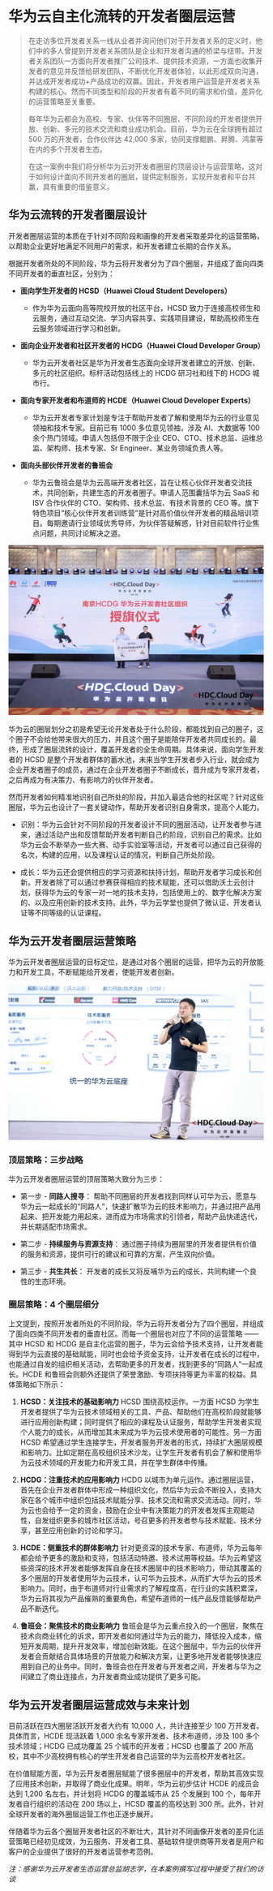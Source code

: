 # 华为云自主化流转的开发者圈层运营

> 在走访多位开发者关系一线从业者并询问他们对于开发者关系的定义时，他们中的多人曾提到开发者关系团队是企业和开发者沟通的桥梁与纽带。开发者关系团队一方面向开发者推广公司技术、提供技术资源，一方面也收集开发者的意见并反馈给研发团队，不断优化开发者体验，以此形成双向沟通，并达成开发者成功+产品成功的双赢。因此，开发者用户运营是开发者关系构建的核心。然而不同类型和阶段的开发者有着不同的需求和价值，差异化的运营策略至关重要。 
> 
> 每年华为云都会为高校、专家、伙伴等不同圈层、不同阶段的开发者提供开放、创新、多元的技术交流和商业成功机会。目前，华为云在全球拥有超过 500 万的开发者，合作伙伴达 42,000 多家，协同支撑鲲鹏、昇腾、鸿蒙等在内的多个开发者生态。 
> 
> 在这一案例中我们将分析华为云对开发者圈层的顶层设计与运营策略，这对于如何设计面向不同开发者的圈层，提供定制服务，实现开发者和平台共赢，具有重要的借鉴意义。

## 华为云流转的开发者圈层设计

开发者圈层运营的本质在于针对不同阶段和画像的开发者采取差异化的运营策略，以帮助企业更好地满足不同用户的需求，和开发者建立长期的合作关系。

根据开发者所处的不同阶段，华为云将开发者分为了四个圈层，并组成了面向四类不同开发者的垂直社区，分别为：

* **面向学生开发者的 HCSD（Huawei Cloud Student Developers）**
  * 作为华为云面向高等院校开放的社区平台，HCSD 致力于连接高校师生和云服务，通过互动交流、学习内容共享、实践项目建设，帮助高校师生在云服务领域进行学习和创新。

* **面向企业开发者和社区开发者的 HCDG（Huawei Cloud Developer Group）**
  * 华为云开发者社区是华为开发者生态面向全球开发者建立的开放、创新、多元的社区组织。标杆活动包括线上的 HCDG 研习社和线下的 HCDG 城市行。

* **面向专家开发者和布道师的 HCDE（Huawei Cloud Developer Experts）**
  * 华为云开发者专家计划是专注于帮助开发者了解和使用华为云的行业意见领袖和技术专家。目前已有 1000 多位意见领袖，涉及 AI、大数据等 100 余个热门领域。申请人包括但不限于企业 CEO、CTO、技术总监、运维总监、架构师、技术专家、Sr Engineer、某业务领域负责人等。

* **面向头部伙伴开发者的鲁班会**
  * 华为云鲁班会是华为云高端开发者社区，旨在让核心伙伴开发者交流技术，共同创新，共建生态的开发者圈子。申请人范围囊括华为云 SaaS 和 ISV 合作伙伴的 CTO、架构师、技术总监、有技术背景的 CEO 等。旗下特色项目“核心伙伴开发者训练营”是针对高价值伙伴开发者的精品培训项目。每期邀请行业领域优秀导师，为伙伴答疑解惑，针对目前软件行业焦点问题，共同讨论解决之道。

![HDC成都](../attachments/hdc_cloud_day_01.jpg)

华为云的圈层划分之初是希望无论开发者处于什么阶段，都能找到自己的圈子，这个圈子不会给他带来很大的压力，并且这个圈子是能陪伴开发者共同成长的。最终，形成了圈层流转的设计，覆盖开发者的全生命周期。具体来说，面向学生开发者的 HCSD 是整个开发者群体的蓄水池，未来当学生开发者步入行业，就会成为企业开发者圈子的成员，通过在企业开发者圈子不断成长，晋升成为专家开发者，之后再成为有决策力、有影响力的伙伴开发者。

然而开发者如何精准地识别自己所处的阶段，并加入最适合他的社区呢？针对这些圈层，华为云也设计了一套关键动作，帮助开发者识别自身需求，提高个人能力。

* 识别：华为云会针对不同阶段的开发者设计不同的圈层活动，让开发者参与进来，通过活动产出和反馈帮助开发者判断自己的阶段，识别自己的需求。比如华为云会不断举办一些大赛、动手实验室等活动，开发者可以通过自己获得的名次，构建的应用，以及课程认证的情况，判断自己所处阶段。

* 成长：华为云还会提供相应的学习资源和扶持计划，帮助开发者学习成长和创新。开发者除了可以通过参赛获得相应的技术赋能，还可以借助沃土云创计划，获得华为云的专家一对一地的技术支持，包括使用上的、数字化解决方案的、以及应用创新的技术支持。此外，华为云学堂也提供了微认证、开发者认证等不同等级的认证课程。

## 华为云开发者圈层运营策略

华为云开发者圈层运营的目标定位，是通过对各个圈层的运营，把华为云的开放能力和开发工具，不断赋能给开发者，使能开发者创新。

![华为云开发者圈层运营策略](../attachments/hdc_cloud_day_02.jpg)

### 顶层策略：三步战略

华为云开发者圈层运营的顶层策略大致分为三步：

- 第一步 - **同路人搜寻**： 帮助不同圈层的开发者找到同样认可华为云，愿意与华为云一起成长的“同路人”，快速扩散华为云的技术影响力，并通过把产品用起来、把开发能力用起来，进而成为市场需求的引领者，帮助产品快递迭代，并长期适配市场需求。

- 第二步 - **持续服务与资源支持**： 通过圈子持续为圈层里的开发者提供有价值的服务和资源，提供可行的建议和可靠的方案，产生双向价值。

- 第三步 - **共生共长**： 开发者的成长又将反哺华为云的成长，共同构建一个良性的生态环境。

### 圈层策略：4 个圈层细分

上文提到，按照开发者所处的不同阶段，华为云将开发者分为了四个圈层，并组成了面向四类不同开发者的垂直社区。而每一个圈层也对应了不同的运营策略 ——其中 HCSD 和 HCDG 是自主化运营的圈子，华为云会给予技术支持，让开发者能得到华为云直接的基础赋能，同时也会给予资金支持，让开发者在成长的过程中，也能通过自发的组织相关活动，去帮助更多的开发者，找到更多的“同路人”一起成长。HCDE 和鲁班会则额外还提供了荣誉激励、专项扶持等更为丰富的权益。具体策略如下所示：

1. **HCSD：关注技术的基础影响力**
   HCSD 围绕高校运作。一方面 HCSD 为学生开发者提供了华为云技术领域相关的工具、产品、帮助他们在高校阶段就能够进行应用创新构建；同时提供了相应的课程及认证服务，帮助学生开发者实现个人能力的成长，从而增加其未来成为华为云技术使用者的可能性。另一方面 HCSD 希望通过学生连接学生，开发者服务开发者的形式，持续扩大圈层规模和影响力。比如定期在高校组织技术沙龙，让学生开发者有机会了解和使用华为云技术领域的开发能力和开发工具，并在学生群体中传播。

2. **HCDG：注重技术的应用影响力**
   HCDG 以城市为单元运作。通过圈层运营，首先在企业开发者群体中形成一种组织文化，然后华为云会不断投入，支持大家在各个城市中组织包括技术赋能分享、技术交流和需求交流活动。同时，华为云也会给予一定的资金，鼓励在企业中有决策能力的开发者发挥主观能动性，自发组织更多的城市社区活动，号召更多的开发者参与技术赋能、技术分享，甚至应用创新的讨论和学习。

3. **HCDE：侧重技术的群体影响力**
   针对更资深的技术专家、布道师，华为云每年都会给予更多的激励和支持，包括活动特邀、技术试用等权益。华为云希望这些资深的技术开发者能够发挥自身在技术圈层中的技术影响力，带动其覆盖的多个圈层的开发者使用华为云技术，认可华为云技术，从而扩大华为云的技术影响力。同时，由于布道师对行业需求的了解程度高，在行业的实践积累深，华为云将其视为产品催熟的重要角色，希望布道师的一线产品反馈能够帮助产品不断迭代。

4. **鲁班会：聚焦技术的商业影响力**
   鲁班会是华为云重点投入的一个圈层，聚焦在技术向商业转化的诉求，即开发者如何通过华为云的能力，降低投入成本，缩短开发周期，提升开发效率，增加创新效能。在这个圈层中，华为云的伙伴开发者会贡献结合具体场景的开放能力和解决方案，让更多地开发者能够快速应用到自己的业务中。同时，鲁班会也在开发者与开发者之间，开发者与华为之间建立了商业连接点，为开发者商业成功提供了更多可能。

## 华为云开发者圈层运营成效与未来计划

目前活跃在四大圈层活跃开发者大约有 10,000 人，共计连接至少 100 万开发者。具体而言，HCDE 现活跃着 1,000 余名专家开发者、技术布道师，涉及 100 多个技术领域；HCDG 已成功覆盖 25 个城市的开发者；HCSD 也覆盖了 200 所高校，其中不少高校拥有核心的学生开发者自己运营的华为云高校开发者社区。

在价值赋能方面，华为云开发者圈层赋能了很多圈层中的开发者，帮助其高效实现了应用技术创新，并取得了商业化成果。明年，华为云初步估计 HCDE 的成员会达到 1,200 名左右，并计划将 HCDG 的覆盖城市从 25 个发展到 100 个，每年开发者自行组织的活动在 200 场以上，HCSD 覆盖的高校达到 300 所。此外，针对全球开发者的海外圈层运营工作也正逐步展开。

伴随着华为云各个圈层开发者社区的不断壮大，其针对不同画像开发者的差异化运营策略已经初见成效，为云服务、开发者工具、基础软件提供商等开发者是用户和客户的企业提供了很好的开发者运营参考范例。

*注：感谢华为云开发者生态运营总监胡志学，在本案例撰写过程中接受了我们的访谈*